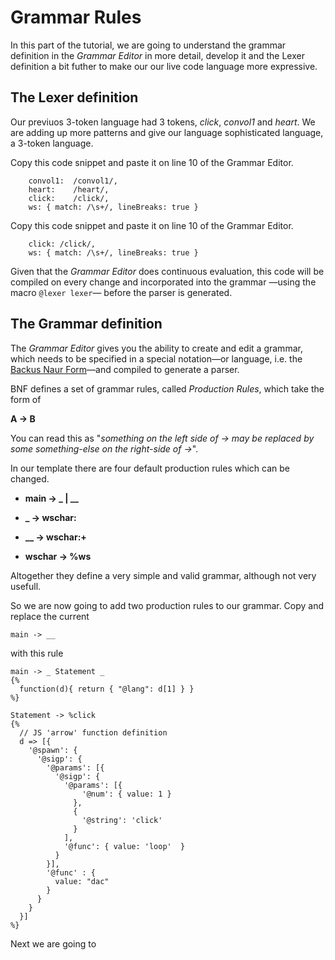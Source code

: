 # Grammar Rules
 
In this part of the tutorial, we are going to understand the grammar definition in the *Grammar Editor* in more detail, develop it and the Lexer definition a bit futher to make our our live code language more expressive. 


## The Lexer definition


Our previuos 3-token language had 3 tokens, *click*, *convol1* and *heart*. We are adding up more patterns and give our language  sophisticated language, a 3-token language.

Copy this code snippet and paste it on line 10 of the Grammar Editor.

```
    convol1:  /convol1/,                         
    heart:    /heart/,   
	click:    /click/,
	ws: { match: /\s+/, lineBreaks: true }
```

Copy this code snippet and paste it on line 10 of the Grammar Editor.

```
	click: /click/,
	ws: { match: /\s+/, lineBreaks: true }
```

Given that the *Grammar Editor* does continuous evaluation, this code will be compiled on every change and incorporated into the grammar —using the macro `@lexer lexer`— before the parser is generated.


## The Grammar definition

The *Grammar Editor* gives you the ability to create and edit a grammar, which needs to be specified in a special notation—or language, i.e. the [Backus Naur Form](http://hardmath123.github.io/earley.html)—and compiled to generate a parser.

BNF defines a set of grammar rules, called *Production Rules*, which take the form of 

**A -> B**

You can read this as "*something on the left side of -> may be replaced by some something-else on the right-side of ->*". 


In our template there are four default production rules which can be changed. 

* **main -> _ | __** 

* **_  -> wschar:**

* **__ -> wschar:+**

* **wschar -> %ws**


Altogether they define a very simple and valid grammar, although not very usefull.


So we are now going to add two production rules to our grammar. Copy and replace the current 

``` main -> __ ```

with this rule

```
main -> _ Statement _
{%
  function(d){ return { "@lang": d[1] } } 
%}
```

```
Statement -> %click
{% 
  // JS 'arrow' function definition 
  d => [{
    '@spawn': {
      '@sigp': {
        '@params': [{        
          '@sigp': { 
            '@params': [{
                '@num': { value: 1 }
              },
              {
                '@string': 'click'
              }
            ],
            '@func': { value: 'loop'  }
          }
        }],
        '@func' : {
          value: "dac"
        }
      }
    }
  }]
%}
```

Next we are going to 





